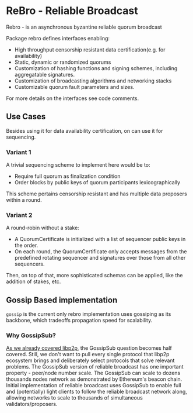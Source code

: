# ReBro - Reliable Broadcast
Rebro - is an asynchronous byzantine reliable quorum broadcast

Package rebro defines interfaces enabling:
- High throughput censorship resistant data certification(e.g. for availability)
- Static, dynamic or randomized quorums
- Customization of hashing functions and signing schemes, including aggregatable signatures.
- Customization of broadcasting algorithms and networking stacks
- Customizable quorum fault parameters and sizes.

For more details on the interfaces see code comments.

## Use Cases
Besides using it for data availability certification, on can use it for sequencing.

### Variant 1
A trivial sequencing scheme to implement here would be to:
* Require full quorum as finalization condition
* Order blocks by public keys of quorum participants lexicographically

This scheme pertains censorship resistant and has multiple data proposers within a round.

### Variant 2
A round-robin without a stake:
* A QuorumCertificate is initialized with a list of sequencer public keys in the order. 
* On each round, the QuorumCertificate only accepts messages from the predefined rotating sequencer and signatures over 
those from all other sequencers.

Then, on top of that, more sophisticated schemas can be applied, like the addition of stakes, etc.

## Gossip Based implementation
`gossip` is the current only rebro implementation uses gossiping as its backbone, which tradeoffs propagation speed for 
scalability. 

### Why GossipSub?
[As we already covered libp2p](../README.md#why-libp2p), the GossipSub question becomes half covered. Still, we don't 
want to pull every single protocol that libp2p ecosystem brings and deliberately select protocols that solve relevant 
problems. The GossipSub version of reliable broadcast has one important property - peer/node number scale. The GossipSub
can scale to dozens thousands nodes network as demonstrated by Ethereum's beacon chain. Initial implementation of 
reliable broadcast uses GossipSub to enable full and (potentially) light clients to follow the reliable broadcast 
network along, allowing networks to scale to thousands of simultaneous validators/proposers.
